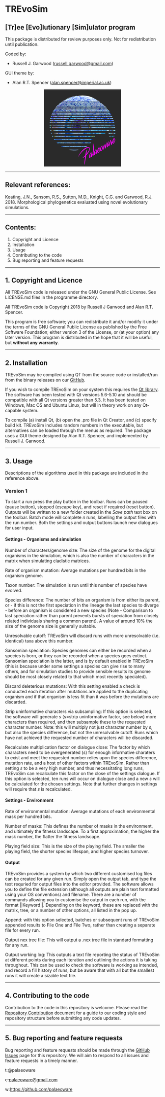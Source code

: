 # TREvoSim
## [Tr]ee [Evo]lutionary [Sim]ulator program

This package is distributed for review purposes only. Not for redistribution until publication. 

Coded by:
 - Russell J. Garwood (russell.garwood@gmail.com)

GUI theme by:
 - Alan R.T. Spencer (alan.spencer@imperial.ac.uk)

<p align="center">
  <img width="250" height="250" src="./resources/palaeoware_logo_square.png">
</p>

_____

## Relevant references:
Keating, J.N., Sansom, R.S., Sutton, M.D., Knight, C.G. and Garwood, R.J. 2018. Morphological phylogenetics evaluated using novel evolutionary simulations. 
_____


## Contents:

1. Copyright and Licence
2. Installation
3. Usage
4. Contributing to the code
5. Bug reporting and feature requests

______

## 1. Copyright and Licence

All TREvoSim code is released under the GNU General Public License. See LICENSE.md files in the programme directory.

All TREvoSim code is Copyright 2018 by Russell J Garwood and Alan R.T. Spencer.

This program is free software; you can redistribute it and/or modify it under the terms of the GNU General Public License as published by the Free Software Foundation; either version 3 of the License, or (at your option) any later version. This program is distributed in the hope that it will be useful, but **without any warranty**.
______

## 2. Installation

TREvoSim may be compiled using QT from the source code or installed/run from the binary releases on our [GitHub](https://github.com/palaeoware).

If you wish to compile TREvoSim on your system this requires the [Qt library](https://www.qt.io). The software has been tested with Qt versions 5.6-5.10 and should be compatible with all Qt versions greater than 5.3. It has been tested on Windows, Mac OS and Ubuntu Linux, but will in theory work on any Qt-capable system. 

To compile (a) install Qt, (b) open the .pro file in Qt Creator, and (c) specify build kit. TREvoSim includes random numbers in the executable, but alternatives can be loaded through the menus as required. The package uses a GUI theme designed by Alan R.T. Spencer, and implemented by Russell J. Garwood.
_____

## 3. Usage

Descriptions of the algorithms used in this package are included in the reference above. 

### Version 1

To start a run press the play button in the toolbar. Runs can be paused (pause button), stopped (escape key), and reset if required (reset button). Outputs will be written to a new folder created in the *Save path* text box on the toolbar. Batch mode will complete *n* runs, labelling the output files with the run number. Both the settings and output buttons launch new dialogues for user input.

#### Settings - Organisms and simulation

Number of characters/genome size: The size of the genome for the digital organisms in the simulation, which is also the number of characters in the matrix when simulating cladistic matrices.

Rate of organism mutation: Average mutations per hundred bits in the organism genome.

Taxon number: The simulation is run until this number of species have evolved. 

Species difference: The number of bits an organism is from either its parent, or - if this is not the first speciation in the lineage the last species to diverge - before an organism is considered a new species (Note - Comparison to last speciation rather than parent prevents bursts of speciation from closely related individuals sharing a common parent). A value of around 10% the size of the genome size is generally suitable. 

Unresolvable cutoff: TREvoSim will discard runs with more unresolvable (i.e. identical) taxa above this number.

Sansomian speciation: Species genomes can either be recorded when a species is born, or they can be recorded when a species goes extinct. Sansomian speciation is the latter, and is by default enabled in TREvoSim (this is because under some settings a species can give rise to many others, and for simulation studies to provide sensible results its genome should be most closely related to that which most recently speciated). 

Discard deleterious mutations: With this setting enabled a check is conducted each iteration after mutations are applied to the duplicating organism and if that organism is less fit than it was before the mutations are discarded.

Strip uninformative characters via subsampling: If this option is selected, the software will generate *s* (s=strip uninformative factor, see below) more characters than required, and then subsample these to the requested character number. Note: this will multiply not just character number by *s*, but also the species difference, but not the unresolvable cutoff. Runs which have not achieved the requested number of characters will be discarded. 

Recalculate multiplication factor on dialogue close: The factor by which characters need to be overgenerated (*s*) for enough informative charaters to exist and meet the requested number relies upon the species difference, mutation rate, and a host of other factors within TREvoSim. Rather than setting *s* to be a very high number, and thus necessitating long runs, TREvoSim can recalculate this factor on the close of the settings dialogue. If this option is selected, ten runs will occur on dialogue close and a new *s* will be calculated for the chosen settings. Note that further changes in settings will require that *s* is recalculated. 

#### Settings - Environment

Rate of environmental mutation: Average mutations of each environmental mask per hundred bits. 

Number of masks: This defines the number of masks in the environment, and ultimately the fitness landscape. To a first approximation, the higher the mask number, the flatter the fitness landscape. 

Playing field size: This is the size of the playing field. The smaller the playing field, the shorter species lifespan, and higher species turnover. 

#### Output

TREvoSim provides a system by which two different customised log files can be created for any given run. Simply open the output tab, and type the text requried for output files into the editor provided. The software allows you to define the file extension (although all outputs are plain text formatted using your OS conventions) and filename. There are a number of commands allowing you to customise the output in each run, with the format ||Keyword||. Depending on the keyword, these are replaced with the matrix, tree, or a number of other options, all listed in the pop up. 

Append: with this option selected, batches or subsequent runs of TREvoSim appended results to File One and File Two, rather than creating a separate file for every run.

Output nex tree file: This will output a .nex tree file in standard formatting for any run.

Output working log: This outputs a text file reporting the status of TREvoSim at different points during each iteration and outlining the actions it is taking throughout. This can be used to check the software is working as intended, and record a fill history of runs, but be aware that with all but the smallest runs it will create a sizable text file. 
_____

## 4. Contributing to the code

Contribution to the code in this repository is welcome. Please read the [Repository Contribution](https://github.com/palaeoware/repoconventions)  document for a guide to our coding style and repository structure before submitting any code updates.
_____

## 5. Bug reporting and feature requests

Bug reporting and feature requests should be made through the [GitHub Issues](../../issues) page for this repository. We will aim to respond to all issues and feature requests in a timely manner. 

t:@palaeoware

e:palaeoware@gmail.com

w:https://github.com/palaeoware
